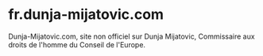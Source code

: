 # fr.dunja-mijatovic.com
Dunja-Mijatovic.com, site non officiel sur Dunja Mijatovic, Commissaire aux droits de l'homme du Conseil de l'Europe.
